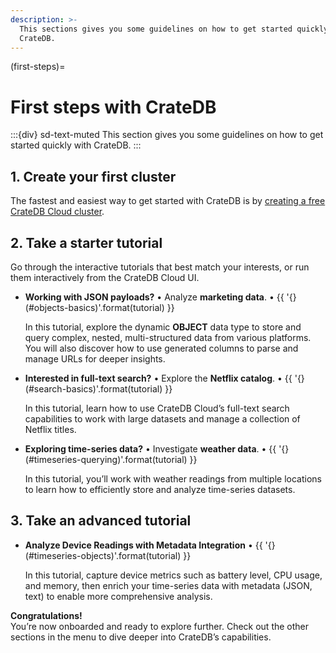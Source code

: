 ```yaml
---
description: >-
  This sections gives you some guidelines on how to get started quickly with
  CrateDB.
---
```

(first-steps)=
# First steps with CrateDB

:::{div} sd-text-muted
This section gives you some guidelines on how to get started quickly with CrateDB.
:::

## 1. Create your first cluster

The fastest and easiest way to get started with CrateDB is by
[creating a free CrateDB Cloud cluster][CrateDB Cloud Console].

## 2. Take a starter tutorial

Go through the interactive tutorials that best match your interests,
or run them interactively from the CrateDB Cloud UI.

* **Working with JSON payloads?** • Analyze **marketing data**. • {{ '{}(#objects-basics)'.format(tutorial) }}

  In this tutorial, explore the dynamic **OBJECT** data type to store and
  query complex, nested, multi-structured data from various platforms.
  You will also discover how to use generated columns to parse and manage
  URLs for deeper insights.

* **Interested in full-text search?** • Explore the **Netflix catalog**. • {{ '{}(#search-basics)'.format(tutorial) }}

  In this tutorial, learn how to use CrateDB Cloud’s full-text search capabilities
  to work with large datasets and manage a collection of Netflix titles.

* **Exploring time-series data?** • Investigate **weather data**. • {{ '{}(#timeseries-querying)'.format(tutorial) }}

  In this tutorial, you’ll work with weather readings from multiple locations
  to learn how to efficiently store and analyze time-series datasets.

## 3. Take an advanced tutorial

* **Analyze Device Readings with Metadata Integration** • {{ '{}(#timeseries-objects)'.format(tutorial) }}
  
  In this tutorial, capture device metrics such as battery level, CPU usage,
  and memory, then enrich your time-series data with metadata (JSON, text)
  to enable more comprehensive analysis.

**Congratulations!**\
You’re now onboarded and ready to explore further. Check out the other sections in the menu to dive deeper into CrateDB’s capabilities.



[check out our support plans]: https://cratedb.com/support/support-plans
[CrateDB Cloud Console]: https://console.cratedb.cloud/
